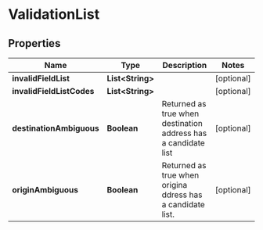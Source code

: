 

# ValidationList


## Properties

| Name | Type | Description | Notes |
|------------ | ------------- | ------------- | -------------|
|**invalidFieldList** | **List&lt;String&gt;** |  |  [optional] |
|**invalidFieldListCodes** | **List&lt;String&gt;** |  |  [optional] |
|**destinationAmbiguous** | **Boolean** | Returned as true when destination address has a candidate list |  [optional] |
|**originAmbiguous** | **Boolean** | Returned as true when origina ddress has a candidate list. |  [optional] |



